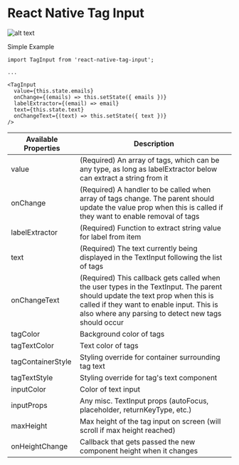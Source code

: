# React Native Tag Input

![alt text](example.png "Example visual")

Simple Example

```
import TagInput from 'react-native-tag-input';

...

<TagInput
  value={this.state.emails}
  onChange={(emails) => this.setState({ emails })}
  labelExtractor={(email) => email}
  text={this.state.text}
  onChangeText={(text) => this.setState({ text })}
/>
```


| Available Properties | Description |
-----------------------|-----------------
| value | (Required) An array of tags, which can be any type, as long as labelExtractor below can extract a string from it |
| onChange | (Required) A handler to be called when array of tags change. The parent should update the value prop when this is called if they want to enable removal of tags |
| labelExtractor | (Required) Function to extract string value for label from item |
| text | (Required) The text currently being displayed in the TextInput following the list of tags |
| onChangeText | (Required) This callback gets called when the user types in the TextInput. The parent should update the text prop when this is called if they want to enable input. This is also where any parsing to detect new tags should occur |
| tagColor | Background color of tags |
| tagTextColor | Text color of tags |
| tagContainerStyle | Styling override for container surrounding tag text |
| tagTextStyle | Styling override for tag's text component |
| inputColor | Color of text input |
| inputProps | Any misc. TextInput props (autoFocus, placeholder, returnKeyType, etc.) |
| maxHeight | Max height of the tag input on screen (will scroll if max height reached) |
| onHeightChange | Callback that gets passed the new component height when it changes |
